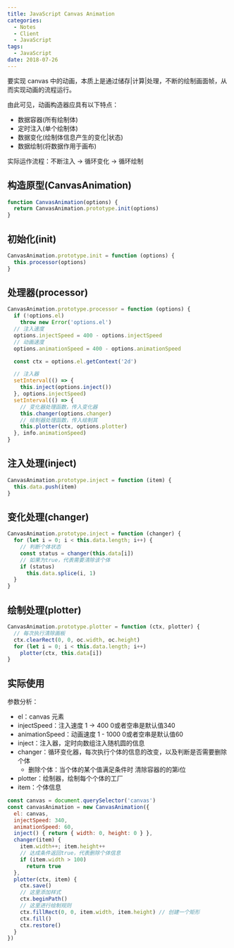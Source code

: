 ```yaml
---
title: JavaScript Canvas Animation
categories:
  - Notes
  - Client
  - JavaScript
tags:
  - JavaScript
date: 2018-07-26
---
```


要实现 canvas 中的动画，本质上是通过储存|计算|处理，不断的绘制画面帧，从而实现动画的流程运行。

由此可见，动画构造器应具有以下特点：

- 数据容器(所有绘制体)
- 定时注入(单个绘制体)
- 数据变化(绘制体信息产生的变化|状态)
- 数据绘制(将数据作用于画布)

实际运作流程：不断注入 -> 循环变化 -> 循环绘制

<!-- more -->

## 构造原型(CanvasAnimation)

```js
function CanvasAnimation(options) {
  return CanvasAnimation.prototype.init(options)
}
```

## 初始化(init)

```js
CanvasAnimation.prototype.init = function (options) {
  this.processor(options)
}
```

## 处理器(processor)

```js
CanvasAnimation.prototype.processor = function (options) {
  if (!options.el)
    throw new Error('options.el')
  // 注入速度
  options.injectSpeed = 400 - options.injectSpeed
  // 动画速度
  options.animationSpeed = 400 - options.animationSpeed

  const ctx = options.el.getContext('2d')

  // 注入器
  setInterval(() => {
    this.inject(options.inject())
  }, options.injectSpeed)
  setInterval(() => {
    // 变化器处理函数，传入变化器
    this.changer(options.changer)
    // 绘制器处理函数，传入绘制其
    this.plotter(ctx, options.plotter)
  }, info.animationSpeed)
}
```

## 注入处理(inject)

```js
CanvasAnimation.prototype.inject = function (item) {
  this.data.push(item)
}
```

## 变化处理(changer)

```js
CanvasAnimation.prototype.inject = function (changer) {
  for (let i = 0; i < this.data.length; i++) {
    // 判断个体状态
    const status = changer(this.data[i])
    // 如果为true，代表需要清除该个体
    if (status)
      this.data.splice(i, 1)
  }
}
```

## 绘制处理(plotter)

```js
CanvasAnimation.prototype.plotter = function (ctx, plotter) {
  // 每次执行清除画板
  ctx.clearRect(0, 0, oc.width, oc.height)
  for (let i = 0; i < this.data.length; i++)
    plotter(ctx, this.data[i])
}
```

## 实际使用

参数分析：

- el：canvas 元素
- injectSpeed：注入速度  1 -> 400	0或者空串是默认值340
- animationSpeed：动画速度  1 - 1000	0或者空串是默认值60
- inject：注入器，定时向数组注入随机圆的信息
- changer：循环变化器，每次执行个体的信息的改变，以及判断是否需要删除个体
  - 删除个体：当个体的某个值满足条件时 清除容器的的第i位
- plotter：绘制器，绘制每个个体的工厂
- item：个体信息

```js
const canvas = document.querySelector('canvas')
const canvasAnimation = new CanvasAnimation({
  el: canvas,
  injectSpeed: 340,
  animationSpeed: 60,
  inject() { return { width: 0, height: 0 } },
  changer(item) {
    item.width++; item.height++
    // 达成条件返回true，代表删除个体信息
    if (item.width > 100)
      return true
  },
  plotter(ctx, item) {
    ctx.save()
    // 这里添加样式
    ctx.beginPath()
    // 这里进行绘制规则
    ctx.fillRect(0, 0, item.width, item.height) // 创建一个矩形
    ctx.fill()
    ctx.restore()
  }
})
```
